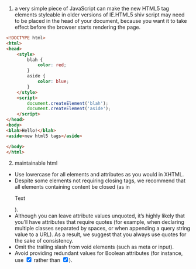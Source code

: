 1. a very simple piece of JavaScript can make the new HTML5 tag elements styleable in older versions of IE.HTML5 shiv script may need to be placed in the head of your document, because you want it to take effect before the browser starts rendering the page.
  ```html
  <!DOCTYPE html>
  <html>
  <head>
      <style>
          blah {
              color: red;
          }
          aside {
              color: blue;
          }
      </style>
      <script>
          document.createElement('blah');
          document.createElement('aside');
      </script>
  </head>
  <body>
  <blah>Hello!</blah>
  <aside>new html5 tags</aside>

  </body>
  </html>
  
  ```
  
2. maintainable html 
  + Use lowercase for all elements and attributes as you would in XHTML.
  + Despite some elements not requiring closing tags, we recommend that all elements containing content be closed (as in <p>Text</p>).
  + Although you can leave attribute values unquoted, it’s highly likely that you’ll have attributes that require quotes (for example, when declaring multiple classes separated by spaces, or when appending a query string value to a URL). As a result, we suggest that you always use quotes for the sake of consistency.
  + Omit the trailing slash from void elements (such as meta or input).
  + Avoid providing redundant values for Boolean attributes (for instance, use <input type="checkbox" checked> rather than
<input type="checkbox" checked="checked">).
